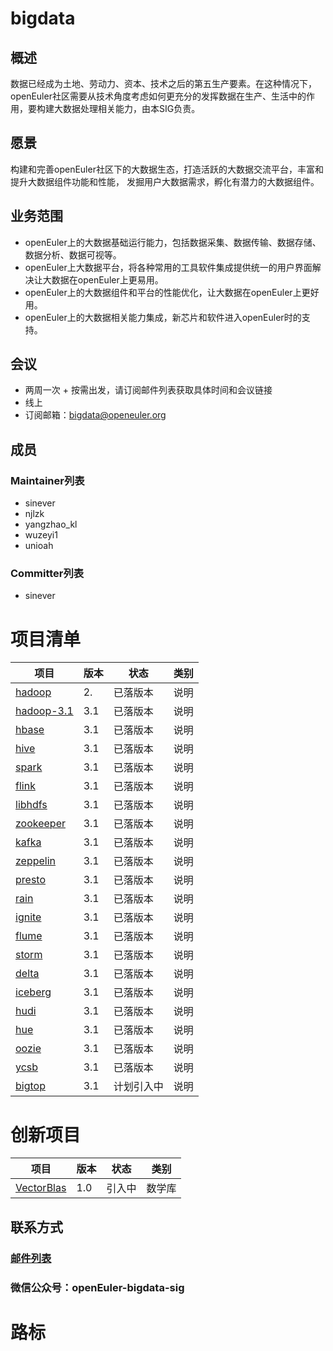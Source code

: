 # bigdata

## 概述
数据已经成为土地、劳动力、资本、技术之后的第五生产要素。在这种情况下，openEuler社区需要从技术角度考虑如何更充分的发挥数据在生产、生活中的作用，要构建大数据处理相关能力，由本SIG负责。

## 愿景
构建和完善openEuler社区下的大数据生态，打造活跃的大数据交流平台，丰富和提升大数据组件功能和性能，
发掘用户大数据需求，孵化有潜力的大数据组件。

## 业务范围
   - openEuler上的大数据基础运行能力，包括数据采集、数据传输、数据存储、数据分析、数据可视等。
   - openEuler上大数据平台，将各种常用的工具软件集成提供统一的用户界面解决让大数据在openEuler上更易用。
   - openEuler上的大数据组件和平台的性能优化，让大数据在openEuler上更好用。
   - openEuler上的大数据相关能力集成，新芯片和软件进入openEuler时的支持。

## 会议

- 两周一次 + 按需出发，请订阅邮件列表获取具体时间和会议链接
- 线上
- 订阅邮箱：bigdata@openeuler.org

## 成员

### Maintainer列表
  - sinever
  - njlzk
  - yangzhao_kl
  - wuzeyi1
  - unioah

### Committer列表

- sinever

# 项目清单
| 项目 | 版本 | 状态 | 类别 |
| ---- | ---- | ---- | ---- |
| [hadoop](https://gitee.com/src-openeuler/hadoop) | 2. | 已落版本 | 说明 |
| [hadoop-3.1](https://gitee.com/src-openeuler/hadoop-3.1) | 3.1 | 已落版本 | 说明 |
| [hbase](https://gitee.com/src-openeuler/hbase) | 3.1 | 已落版本 | 说明 |
| [hive](https://gitee.com/src-openeuler/hive) | 3.1 | 已落版本 | 说明 |
| [spark](https://gitee.com/src-openeuler/spark) | 3.1 | 已落版本 | 说明 |
| [flink](https://gitee.com/src-openeuler/flink) | 3.1 | 已落版本 | 说明 |
| [libhdfs](https://gitee.com/src-openeuler/libhdfs) | 3.1 | 已落版本 | 说明 |
| [zookeeper](https://gitee.com/src-openeuler/zookeeper) | 3.1 | 已落版本 | 说明 |
| [kafka](https://gitee.com/src-openeuler/kafka) | 3.1 | 已落版本 | 说明 |
| [zeppelin](https://gitee.com/src-openeuler/zeppelin) | 3.1 | 已落版本 | 说明 |
| [presto](https://gitee.com/src-openeuler/presto) | 3.1 | 已落版本 | 说明 |
| [rain](https://gitee.com/src-openeuler/rain) | 3.1 | 已落版本 | 说明 |
| [ignite](https://gitee.com/src-openeuler/ignite) | 3.1 | 已落版本 | 说明 |
| [flume](https://gitee.com/src-openeuler/flume) | 3.1 | 已落版本 | 说明 |
| [storm](https://gitee.com/src-openeuler/storm) | 3.1 | 已落版本 | 说明 |
| [delta](https://gitee.com/src-openeuler/delta) | 3.1 | 已落版本 | 说明 |
| [iceberg](https://gitee.com/src-openeuler/iceberg) | 3.1 | 已落版本 | 说明 |
| [hudi](https://gitee.com/src-openeuler/hudi) | 3.1 | 已落版本 | 说明 |
| [hue](https://gitee.com/src-openeuler/hue) | 3.1 | 已落版本 | 说明 |
| [oozie](https://gitee.com/src-openeuler/oozie) | 3.1 | 已落版本 | 说明 |
| [ycsb](https://gitee.com/src-openeuler/ycsb) | 3.1 | 已落版本 | 说明 |
| [bigtop](https://gitee.com/src-openeuler/bigtop) | 3.1 | 计划引入中 | 说明 |

# 创新项目
| 项目 | 版本 | 状态 | 类别 |
| ---- | ---- | ---- | ---- |
| [VectorBlas](https://gitee.com/openeuler/vectorBlas) | 1.0 | 引入中| 数学库 |

## 联系方式
### [邮件列表](https://mailweb.openeuler.org/hyperkitty/list/bigdata@openeuler.org/)
### 微信公众号：openEuler-bigdata-sig

# 路标

